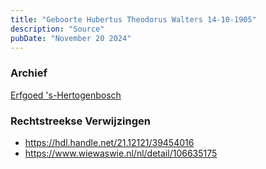 ```yaml
---
title: "Geboorte Hubertus Theodorus Walters 14-10-1905"
description: "Source"
pubDate: "November 20 2024"
---
```


### Archief
[Erfgoed 's-Hertogenbosch](https://www.erfgoedshertogenbosch.nl/)

### Rechtstreekse Verwijzingen
- https://hdl.handle.net/21.12121/39454016
- https://www.wiewaswie.nl/nl/detail/106635175